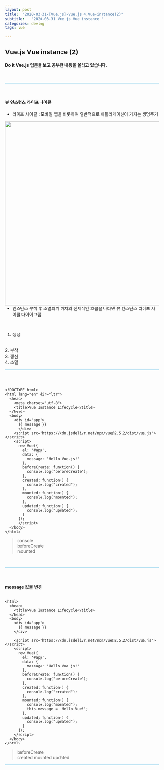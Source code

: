 ```yaml
---
layout: post
title:  "2020-03-31-[Vue.js]-Vue.js 4.Vue-instance(2)"
subtitle:   "2020-03-31 Vue.js Vue instance "
categories: devlog
tags: vue

---
```



## Vue.js Vue instance (2) <br/>


#### Do it Vue.js 입문을 보고 공부한 내용을 올리고 있습니다.



<br/>

<hr style="height: 1px; background: skyblue; "/>

<br/>

#### 뷰 인스턴스 라이프 사이클

- 라이프 사이클 : 모바일 앱을 비롯하여 일반적으로 애플리케이션이 가지는 생명주기 <br/>

<img style="float: left;" src="https://user-images.githubusercontent.com/49095304/77992910-0371cb80-7362-11ea-89ac-b19145eb9fc4.jpg" width="600"/><br/><br/><br/><br/><br/><br/><br/><br/><br/><br/><br/><br/>

- 인스턴스 부착 후 소멸되기 까지의 전체적인 흐름을 나타낸 뷰 인스턴스 라이프 사이클 다이어그램
<br/>

1. 생성
<br/>
2. 부착
<br/>
3. 갱신
<br/>
4. 소멸
<br/>

<hr style="height: 1px; background: skyblue; "/>

<br/>

```

<!DOCTYPE html>
<html lang="en" dir="ltr">
  <head>
    <meta charset="utf-8">
    <title>Vue Instance Lifecycle</title>
  </head>
  <body>
    <div id="app">
      {{ message }}
      </div>
    <script src="https://cdn.jsdelivr.net/npm/vue@2.5.2/dist/vue.js"></script>
    <script>
      new Vue({
        el: '#app',
        data: {
          message: 'Hello Vue.js!'
        },
        beforeCreate: function() {
          console.log("beforeCreate");
        },
        created: function() {
          console.log("created");
        },
        mounted: function() {
          console.log("mounted");
        },
        updated: function() {
          console.log("updated");
        }
      });
      </script>
  </body>
</html>

```

> console <br/>
beforeCreate <br/>
mounted

<br/>

<hr style="height: 1px; background: skyblue; "/>

<br/>

#### message 값을 변경

```

<html>
  <head>
    <title>Vue Instance Lifecycle</title>
  </head>
  <body>
    <div id="app">
      {{ message }}
    </div>

    <script src="https://cdn.jsdelivr.net/npm/vue@2.5.2/dist/vue.js"></script>
    <script>
      new Vue({
        el: '#app',
        data: {
          message: 'Hello Vue.js!'
        },
        beforeCreate: function() {
          console.log("beforeCreate");
        },
        created: function() {
          console.log("created");
        },
        mounted: function() {
          console.log("mounted");
          this.message = 'Hello Vue!';
        },
        updated: function() {
          console.log("updated");
        }
      });
    </script>
  </body>
</html>

```

> beforeCreate <br/>
created
mounted
updated

<hr style="height: 1px; background: skyblue; "/>

<br/>
